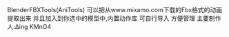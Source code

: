 BlenderFBXTools(AniTools)
可以把从www.mixamo.com下载的Fbx格式的动画提取出来 并且加入到你选中的模型中,内置动作库 可自行导入 方便管理
主要制作人:Δing KMnO4
